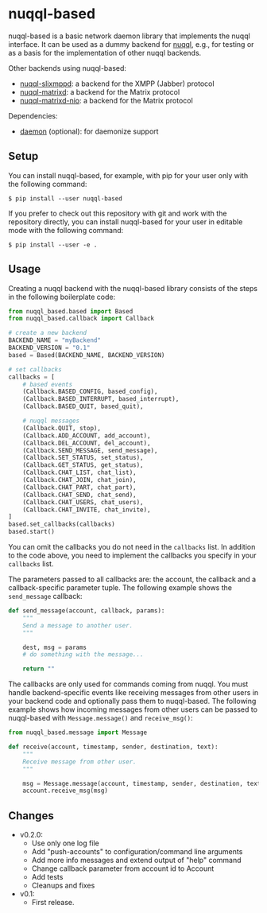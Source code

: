 # nuqql-based

nuqql-based is a basic network daemon library that implements the nuqql
interface. It can be used as a dummy backend for
[nuqql](https://github.com/hwipl/nuqql), e.g., for testing or as a basis for
the implementation of other nuqql backends.

Other backends using nuqql-based:
* [nuqql-slixmppd](https://github.com/hwipl/nuqql-slixmppd): a backend for the
  XMPP (Jabber) protocol
* [nuqql-matrixd](https://github.com/hwipl/nuqql-matrixd): a backend for the
  Matrix protocol
* [nuqql-matrixd-nio](https://github.com/hwipl/nuqql-matrixd-nio): a backend
  for the Matrix protocol

Dependencies:
* [daemon](https://pypi.org/project/python-daemon/) (optional): for daemonize
  support


## Setup

You can install nuqql-based, for example, with pip for your user only with the
following command:

```console
$ pip install --user nuqql-based
```

If you prefer to check out this repository with git and work with the
repository directly, you can install nuqql-based for your user in editable mode
with the following command:

```console
$ pip install --user -e .
```


## Usage

Creating a nuqql backend with the nuqql-based library consists of the steps in
the following boilerplate code:

```python
from nuqql_based.based import Based
from nuqql_based.callback import Callback

# create a new backend
BACKEND_NAME = "myBackend"
BACKEND_VERSION = "0.1"
based = Based(BACKEND_NAME, BACKEND_VERSION)

# set callbacks
callbacks = [
    # based events
    (Callback.BASED_CONFIG, based_config),
    (Callback.BASED_INTERRUPT, based_interrupt),
    (Callback.BASED_QUIT, based_quit),

    # nuqql messages
    (Callback.QUIT, stop),
    (Callback.ADD_ACCOUNT, add_account),
    (Callback.DEL_ACCOUNT, del_account),
    (Callback.SEND_MESSAGE, send_message),
    (Callback.SET_STATUS, set_status),
    (Callback.GET_STATUS, get_status),
    (Callback.CHAT_LIST, chat_list),
    (Callback.CHAT_JOIN, chat_join),
    (Callback.CHAT_PART, chat_part),
    (Callback.CHAT_SEND, chat_send),
    (Callback.CHAT_USERS, chat_users),
    (Callback.CHAT_INVITE, chat_invite),
]
based.set_callbacks(callbacks)
based.start()
```

You can omit the callbacks you do not need in the `callbacks` list. In addition
to the code above, you need to implement the callbacks you specify in your
`callbacks` list.

The parameters passed to all callbacks are: the account, the callback and a
callback-specific parameter tuple. The following example shows the
`send_message` callback:

```python
def send_message(account, callback, params):
    """
    Send a message to another user.
    """

    dest, msg = params
    # do something with the message...

    return ""
```

The callbacks are only used for commands coming from nuqql. You must handle
backend-specific events like receiving messages from other users in your
backend code and optionally pass them to nuqql-based. The following example
shows how incoming messages from other users can be passed to nuqql-based with
`Message.message()` and `receive_msg()`:

```python
from nuqql_based.message import Message

def receive(account, timestamp, sender, destination, text):
    """
    Receive message from other user.
    """

    msg = Message.message(account, timestamp, sender, destination, text)
    account.receive_msg(msg)
```


## Changes

* v0.2.0:
  * Use only one log file
  * Add "push-accounts" to configuration/command line arguments
  * Add more info messages and extend output of "help" command
  * Change callback parameter from account id to Account
  * Add tests
  * Cleanups and fixes
* v0.1:
  * First release.
